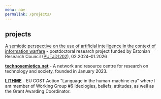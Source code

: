 ```yaml
---
menu: nav
permalink: /projects/
---
```


## projects


[A semiotic perspective on the use of artificial intelligence in the context of information warfare](/postdoc/) - postdoctoral research project funded by Estonian Research Council ([PUTJD1202](https://www.etis.ee/Portal/Projects/Display/52d888fe-7246-4743-9692-c716a6cdf2cd)), 02.2024–01.2026



[**technosemiotics.net**](https://technosemiotics.net/) - A network and resource centre for research on technology and society, founded in January 2023. 



[**LITHME**](https://lithme.eu/) - EU COST Action "Language in the human-machine era" where I am member of Working Group #6 Ideologies, beliefs, attitudes, as well as the Grant Awarding Coordinator.


